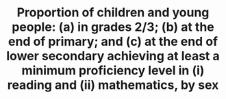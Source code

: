 ﻿---
title: >-
  Proportion  of  children  and  young  people:  (a)  in  grades  2/3;  (b)  at  the  end  of  primary;  and  (c)  at  the  end  of  lower  secondary  achieving  at  least  a  minimum  proficiency  level  in  (i)  reading  and  (ii)  mathematics,  by  sex
permalink: /4-1-1/
sdg_goal: 4
layout: indicator
indicator: 4.1.1
indicator_variable: read4_total
graph: longitudinal
graph_type_description: Line  graph
graph_status_notes: Graphed  FIX  GRAPH
variable_description: null
variable_notes: null
un_designated_tier: '3  (a)  2  (b,c)'
un_custodial_agency: 'UNESCO-UIS  (Partnering  Agencies:  OECD)'
target_id: '4.1'
has_metadata: true
rationale_interpretation: >-
  The  indicator  is  a  direct  measure  of  the  learning  outcomes  achieved  in  the  two  subject  areas  at  the  end  of  the  relevant  levels  of  education.
goal_meta_link: 'http://unstats.un.org/sdgs/files/metadata-compilation/Metadata-Goal-4.pdf'
goal_meta_link_page: 2
indicator_name: >-
  Proportion  of  children  and  young  people:  (a)  in  grades  2/3;  (b)  at  the  end  of  primary;  and  (c)  at  the  end  of  lower  secondary  achieving  at  least  a  minimum  proficiency  level  in  (i)  reading  and  (ii)  mathematics,  by  sex
target: >-
  By  2030,  ensure  that  all  girls  and  boys  complete  free,  equitable  and  quality  primary  and  secondary  education  leading  to  relevant  and  effective  learning  outcomes.
indicator_definition: >-
  Percentage  of  children  and  young  people  at  the  end  of  primary  and  lower  secondary  levels  of  education  achieving  at  least  a  minimum  proficiency  level  in  (a)  reading  and  (b)  mathematics.  The  minimum  proficiency  level  will  
source_title: null
source_notes: null
published: true
actual_indicator_available: >-
  Percentage  of  4th  and  8th  grade  students  at  or  above  "Basic"  proficiency  in  reading  and  mathematics  National  Assessment  of  Educational  Progress  (NAEP)  assessments
actual_indicator_available_description: "Percentage  of  public  and  private  4th  and  8th  grade  students  at  or  above  \"Basic\"  proficiency  in  reading  and  mathematics  National  Assessment  of  Educational  Progress  (NAEP)  assessments.  Variable  name  Label  read4_total\t  Reading  grade  4,  total  read4_male  Reading,  grade  4,  male  read4_female\tReading,  grade  4,  female  read8_total  Reading  grade  8,  total  read8_male\t  Reading,  grade  8,  male  read8_female\tReading,  grade  8,  female  math4_total\t  Mathematics  grade  4,  total  math4_male  Mathematics,  grade  4,  male  math4_female\tMathematics,  grade  4,  female  math8_total  Mathematics  grade  8,  total  math8_male  Mathematics,  grade  8,  male  math8_female  Mathematics,  grade  8,  female"
periodicity: Biennial
time_period: 2000  to  2015  data  provided;  prior  years  are  available
unit_of_measure: Percentage
disaggregation_categories: Sex
comments_and_limitations: >-
  Includes  students  tested  with  accommodations  (1  to  12  percent  of  all  students,  depending  on  grade  level  and  year);  excludes  only  those  students  with  disabilities  and  English  language  learners  who  were  unable  to  be  tested  even  with  accommodations  (2  to  6  percent  of  all  students).
disaggregation_geography: State  available
date_of_national_source_publication: October  2015
date_metadata_updated: '2017-10-13'
scheduled_update_by_national_source: October  2018
source_agency_staff_name: Tom  Snyder
source_agency_staff_email: tom.snyder@ed.gov
source_url: 'http://nces.ed.gov/programs/digest/d16/tables/dt16_221.20.asp?current=yes'
us_method_of_computation: >-
  The  main  NAEP  reports  current  information  for  the  nation  and  specific  geographic  regions  of  the  country.  The  assessment  program  includes  students  drawn  from  a  sample  from  both  public  and  private  schools  and  reports  results  for  student  achievement  at  grades  4,  8,  and  12.  The  main  NAEP  assessments  follow  the  frameworks  developed  by  the  National  Assessment  Governing  Board  and  use  the  latest  advances  in  assessment  methodology.  Because  the  assessment  items  reflect  curricula  associated  with  specific  grade  levels,  the  main  NAEP  uses  samples  of  students  at  those  grade  levels.
source_agency_survey_dataset: >-
  U.S.  Department  of  Education,  National  Center  for  Education  Statistics,  National  Assessment  of  Educational  Progress  (NAEP)
graph_title: Percentage  4th  grade  students  at  or  above  "basic"  proficiency  in  reading  
---